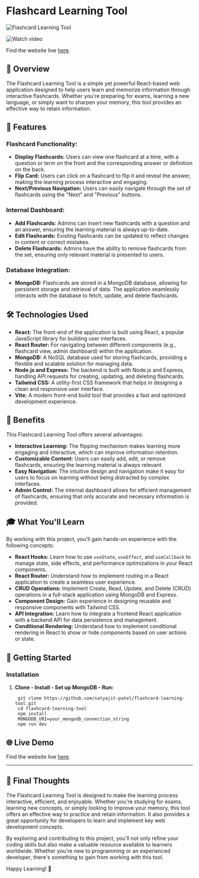 # Flashcard Learning Tool

![Flashcard Learning Tool](https://drive.google.com/file/d/1AxLIYyeSzcq6q92ho30IQI-MuYrL7VKo/view?usp=sharing)

![Watch video](https://drive.google.com/file/d/14uvME-3Qc7SpxOG9geqIeaSUZ36T9565/view?usp=sharing)

Find the website live [here](https://flashcard-frontend-en54oi59n-satyajit-patels-projects.vercel.app/).


## 🚀 Overview

The Flashcard Learning Tool is a simple yet powerful React-based web application designed to help users learn and memorize information through interactive flashcards. Whether you're preparing for exams, learning a new language, or simply want to sharpen your memory, this tool provides an effective way to retain information.

## 🎯 Features

### **Flashcard Functionality:**
- **Display Flashcards:** Users can view one flashcard at a time, with a question or term on the front and the corresponding answer or definition on the back.
- **Flip Card:** Users can click on a flashcard to flip it and reveal the answer, making the learning process interactive and engaging.
- **Next/Previous Navigation:** Users can easily navigate through the set of flashcards using the "Next" and "Previous" buttons.

### **Internal Dashboard:**
- **Add Flashcards:** Admins can insert new flashcards with a question and an answer, ensuring the learning material is always up-to-date.
- **Edit Flashcards:** Existing flashcards can be updated to reflect changes in content or correct mistakes.
- **Delete Flashcards:** Admins have the ability to remove flashcards from the set, ensuring only relevant material is presented to users.

### **Database Integration:**
- **MongoDB:** Flashcards are stored in a MongoDB database, allowing for persistent storage and retrieval of data. The application seamlessly interacts with the database to fetch, update, and delete flashcards.

## 🛠️ Technologies Used

- **React:** The front-end of the application is built using React, a popular JavaScript library for building user interfaces.
- **React Router:** For navigating between different components (e.g., flashcard view, admin dashboard) within the application.
- **MongoDB:** A NoSQL database used for storing flashcards, providing a flexible and scalable solution for managing data.
- **Node.js and Express:** The backend is built with Node.js and Express, handling API requests for creating, updating, and deleting flashcards.
- **Tailwind CSS:** A utility-first CSS framework that helps in designing a clean and responsive user interface.
- **Vite:** A modern front-end build tool that provides a fast and optimized development experience.

## 🌟 Benefits

This Flashcard Learning Tool offers several advantages:

- **Interactive Learning:** The flipping mechanism makes learning more engaging and interactive, which can improve information retention.
- **Customizable Content:** Users can easily add, edit, or remove flashcards, ensuring the learning material is always relevant.
- **Easy Navigation:** The intuitive design and navigation make it easy for users to focus on learning without being distracted by complex interfaces.
- **Admin Control:** The internal dashboard allows for efficient management of flashcards, ensuring that only accurate and necessary information is provided.

## 🎓 What You'll Learn

By working with this project, you'll gain hands-on experience with the following concepts:

- **React Hooks:** Learn how to use `useState`, `useEffect`, and `useCallback` to manage state, side effects, and performance optimizations in your React components.
- **React Router:** Understand how to implement routing in a React application to create a seamless user experience.
- **CRUD Operations:** Implement Create, Read, Update, and Delete (CRUD) operations in a full-stack application using MongoDB and Express.
- **Component Design:** Gain experience in designing reusable and responsive components with Tailwind CSS.
- **API Integration:** Learn how to integrate a frontend React application with a backend API for data persistence and management.
- **Conditional Rendering:** Understand how to implement conditional rendering in React to show or hide components based on user actions or state.

## 🚀 Getting Started

### **Installation**

1. **Clone - Install - Set up MongoDB - Run:**
   ```
    git clone https://github.com/satyajit-patel/flashcard-learning-tool.git
    cd flashcard-learning-tool
    npm install
    MONGODB_URI=your_mongodb_connection_string
    npm run dev
   ```

## 🌐 Live Demo

Find the website live [here](https://flashcard-frontend-en54oi59n-satyajit-patels-projects.vercel.app/).

---

## 🌟 Final Thoughts

The Flashcard Learning Tool is designed to make the learning process interactive, efficient, and enjoyable. Whether you're studying for exams, learning new concepts, or simply looking to improve your memory, this tool offers an effective way to practice and retain information. It also provides a great opportunity for developers to learn and implement key web development concepts.

By exploring and contributing to this project, you'll not only refine your coding skills but also make a valuable resource available to learners worldwide. Whether you're new to programming or an experienced developer, there's something to gain from working with this tool.

Happy Learning! 🎉

